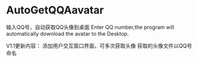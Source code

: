 # AutoGetQQAavatar
输入QQ号，自动获取QQ头像到桌面
Enter QQ number,the program will automatically download the avatar to the Desktop.

V1.1更新内容：
添加用户交互窗口界面，可多次获取头像
获取的头像文件以QQ号命名
